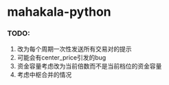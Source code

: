 # mahakala-python

### TODO:
1. 改为每个周期一次性发送所有交易对的提示
2. 可能会有center_price引发的bug
3. 资金容量考虑改为当前倍数而不是当前档位的资金容量
4. 考虑中枢合并的情况